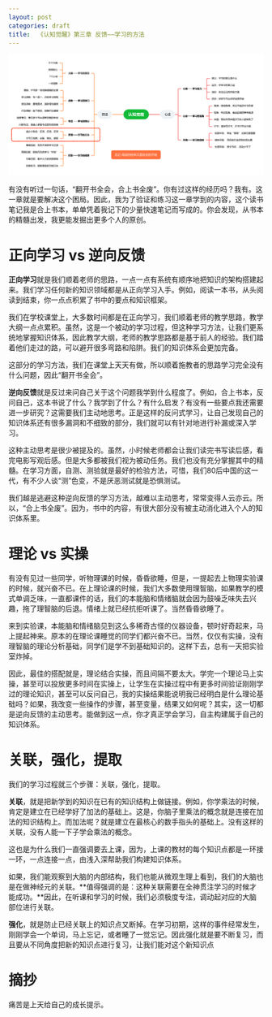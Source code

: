 ```yaml
---
layout: post
categories: draft
title:  《认知觉醒》第三章 反馈——学习的方法
---
```


![认知觉醒脑图-反馈](/assets/%E8%84%91%E5%9B%BE%E8%AE%A4%E7%9F%A5%E8%A7%89%E9%86%92-%E5%8F%8D%E9%A6%88.PNG)

有没有听过一句话，“翻开书全会，合上书全废”。你有过这样的经历吗？我有。这一章就是要解决这个困局。因此，我为了验证和练习这一章学到的内容，这个读书笔记我是合上书本，单单凭着我记下的少量快速笔记而写成的。你会发现，从书本的精髓出发，我更能发掘出更多个人的原创。

# 正向学习 vs 逆向反馈

**正向学习**就是我们顺着老师的思路，一点一点有系统有顺序地把知识的架构搭建起来。我们学习任何新的知识领域都是从正向学习入手。例如，阅读一本书，从头阅读到结束，你一点点积累了书中的要点和知识框架。

我们在学校课堂上，大多数时间都是在正向学习，我们顺着老师的教学思路，教学大纲一点点累积。虽然，这是一个被动的学习过程，但这种学习方法，让我们更系统地掌握知识体系，因此教学大纲，老师的教学思路都是基于前人的经验。我们踏着他们走过的路，可以避开很多弯路和陷阱。我们的知识体系会更加完备。

这部分的学习方法，我们在课堂上天天有做，所以顺着施教者的思路学习完全没有什么问题，因此“翻开书全会”。

**逆向反馈**就是反过来问自己关于这个问题我学到什么程度了。例如，合上书本，反问自己，这本书说了什么？我学到了什么？有什么启发？有没有一些要点我还需要进一步研究？这需要我们主动地思考。正是这样的反问式学习，让自己发现自己的知识体系还有很多漏洞和不细致的部分，我们就可以有针对地进行补漏或深入学习。

这种主动思考是很少被提及的。虽然，小时候老师都会让我们读完书写读后感，看完电影写观后感。但是大多都被我们视为被动任务。我们也没有充分掌握其中的精髓。在学习方面，自测、测验就是最好的检验方法，可惜，我们80后中国的这一代，有不少人谈“测”色变，不是厌恶测试就是恐惧测试。

我们越是逃避这种逆向反馈的学习方法，越难以主动思考，常常变得人云亦云。所以，“合上书全废”。因为，书中的内容，有很大部分没有被主动消化进入个人的知识体系里。


# 理论 vs 实操

有没有见过一些同学，听物理课的时候，昏昏欲睡，但是，一提起去上物理实验课的时候，就兴奋不已。在上理论课的时候，我们大多数使用理智脑，如果教学的模式单调乏味，一直都课件的话，我们的本能脑和情绪脑就会因为鼓噪乏味失去兴趣，拖了理智脑的后退。情绪上就已经抗拒听课了。当然昏昏欲睡了。

来到实验课，本能脑和情绪脑见到这么多稀奇古怪的仪器设备，顿时好奇起来，马上提起神来。原本的在理论课睡觉的同学们都兴奋不已。当然，仅仅有实操，没有理智脑的理论分析基础，同学们是学不到基础知识的。这样下去，总有一天把实验室炸掉。

因此，最佳的搭配就是，理论结合实操，而且间隔不要太大。学完一个理论马上实操，甚至可以投放更多时间在实操上，让学生在实操过程中有更多时间验证刚刚学过的理论知识，甚至可以反问自己，我的实操结果能说明我已经明白是什么理论基础吗？如果，我改变一些操作的步骤，甚至变量，结果又如何呢？其实，这一切都是逆向反馈的主动思考。能做到这一点，你才真正学会学习，自主构建属于自己的知识体系。


# 关联，强化，提取

我们的学习过程就三个步骤：关联，强化，提取。

**关联**，就是把新学到的知识在已有的知识结构上做链接。例如，你学乘法的时候，肯定是建立在已经学好了加法的基础上。这是，你脑子里乘法的概念就是连接在加法的知识结构上。而加法呢？就是建立在最核心的数手指头的基础上。没有这样的关联，没有人能一下子学会乘法的概念。

这也是为什么我们一直强调要去上课，因为，上课的教材的每个知识点都是一环接一环，一点连接一点，由浅入深帮助我们构建知识体系。

如果，我们能观察到大脑的内部结构，我们也能从微观生理上看到，我们的大脑也是在做神经元的关联。**值得强调的是：这种关联需要在全神贯注学习的时候才能成功。**因此，在听课和学习的时候，我们必须极度专注，调动起对应的大脑部位进行关联。

**强化**，就是防止已经关联上的知识点又断掉。在学习初期，这样的事件经常发生，刚刚学会一个单词，马上忘记，或者睡了一觉忘记。因此强化就是要不断复习，而且要从不同角度把新的知识点进行复习，让我们能对这个新知识点


# 摘抄
痛苦是上天给自己的成长提示。

<!--stackedit_data:
eyJoaXN0b3J5IjpbMjAyNjg3NzAxMywtMTE4MTQxNzM0NywxMz
k4MTg4MzY2LC0zNTI2OTg5MywxMjU3ODQ3NDMxXX0=
-->